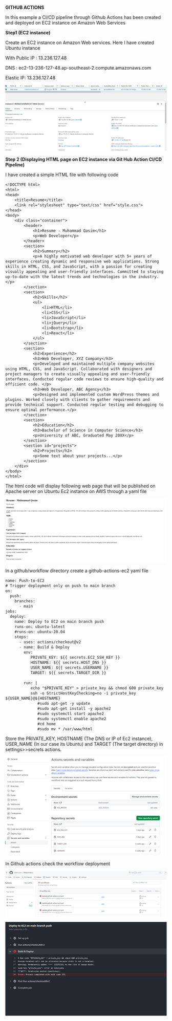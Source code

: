 **GITHUB ACTIONS**

In this example a CI/CD pipeline through Github Actions has been created and deployed on EC2 instance on Amazon Web Services

**Step1 (EC2 instance)**

Create an EC2 instance on Amazon Web services. Here I have created Ubuntu instance

With Public IP : 13.236.127.48

DNS : ec2-13-236-127-48.ap-southeast-2.compute.amazonaws.com

Elastic IP: 13.236.127.48


![](media/616646e8463ecc8d7f860981b6799a50.png)

**Step 2 (Displaying HTML page on EC2 instance via Git Hub Action CI/CD Pipeline)**

I have created a simple HTML file with following code

```
<!DOCTYPE html>
<html>
<head>
	<title>Resume</title>
	<link rel="stylesheet" type="text/css" href="style.css">
</head>
<body>
	<div class="container">
		<header>
			<h1>Resume - Muhammad Qasim</h1>
			<p>Web Developer</p>
		</header>
		<section>
			<h2>Summary</h2>
			<p>A highly motivated web developer with 5+ years of experience creating dynamic and responsive web applications. Strong skills in HTML, CSS, and JavaScript, with a passion for creating visually appealing and user-friendly interfaces. Committed to staying up-to-date with the latest trends and technologies in the industry.</p>
		</section>
		<section>
			<h2>Skills</h2>
			<ul>
				<li>HTML</li>
				<li>CSS</li>
				<li>JavaScript</li>
				<li>jQuery</li>
				<li>Bootstrap</li>
				<li>React</li>
			</ul>
		</section>
		<section>
			<h2>Experience</h2>
			<h3>Web Developer, XYZ Company</h3>
			<p>Developed and maintained multiple company websites using HTML, CSS, and JavaScript. Collaborated with designers and project managers to create visually appealing and user-friendly interfaces. Conducted regular code reviews to ensure high-quality and efficient code. </p>
			<h3>Web Developer, ABC Agency</h3>
			<p>Designed and implemented custom WordPress themes and plugins. Worked closely with clients to gather requirements and provide technical support. Conducted regular testing and debugging to ensure optimal performance.</p>
		</section>
		<section>
			<h2>Education</h2>
			<h3>Bachelor of Science in Computer Science</h3>
			<p>University of ABC, Graduated May 20XX</p>
		</section>
		<section id="projects">
			<h2>Projects</h2>
			<p>Some text about your projects...</p>
		</section>
	</div>
</body>
</html>
```

The html code will display following web page that will be published on Apache server on Ubuntu Ec2 instance on AWS through a yaml file

**![](media/afa4ea79c88812845d62c7ef0724da70.png)**

In a github/workflow directory create a github-actions-ec2 yaml file

```
name: Push-to-EC2
# Trigger deployment only on push to main branch
on:
  push:
    branches:
      - main
jobs:
  deploy:
    name: Deploy to EC2 on main branch push
    runs-on: ubuntu-latest
    #runs-on: ubuntu-20.04
    steps:
      - uses: actions/checkout@v2
      - name: Build & Deploy
        env:
           PRIVATE_KEY: ${{ secrets.EC2_SSH_KEY }}
           HOSTNAME: ${{ secrets.HOST_DNS }}
           USER_NAME: ${{ secrets.USERNAME }}
           TARGET: ${{ secrets.TARGET_DIR }}                 
    
        run: |
           echo "$PRIVATE_KEY" > private_key && chmod 600 private_key
           ssh -o StrictHostKeyChecking=no -i private_key ${USER_NAME}@${HOSTNAME} 
              #sudo apt-get -y update
              #sudo apt-get install -y apache2
              #sudo systemctl start apache2
              #sudo systemctl enable apache2
              #cd home
              #sudo mv * /var/www/html
```

Store the PRIVATE_KEY, HOSTNAME (The DNS or IP of Ec2 instance), USER_NAME (In our case its Ubuntu) and TARGET (The target directory) in settings\>\>secrets actions.

![](media/804eade65bf423d737127d2dae8aaaa9.png)

In Github actions check the workflow deployment

![](media/6e1d2b7eb4797ddfce5f9eeec9151736.png)

![](media/bdc8cc5fc0bd86e9c20d1d05a7b04704.png)
